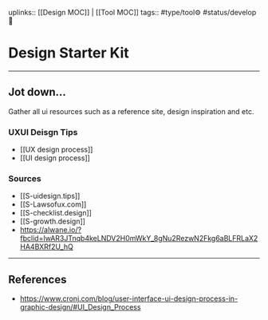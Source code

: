 uplinks:: [[Design MOC]] | [[Tool MOC]]
tags:: #type/tool⚙️ #status/develop🔧

# Design Starter Kit
---
## Jot down...
Gather all ui resources such as a reference site, design inspiration and etc.

### UXUI Deisgn Tips
- [[UX design process]]
- [[UI design process]]

### Sources
- [[S-uidesign.tips]]
- [[S-Lawsofux.com]]
- [[S-checklist.design]]
- [[S-growth.design]]
- https://alwane.io/?fbclid=IwAR3JTnqb4keLNDV2H0mWkY_8gNu2RezwN2Fkg6aBLFRLaX2HA4BXRf2U_hQ

---
## References
- https://www.cronj.com/blog/user-interface-ui-design-process-in-graphic-design/#UI_Design_Process